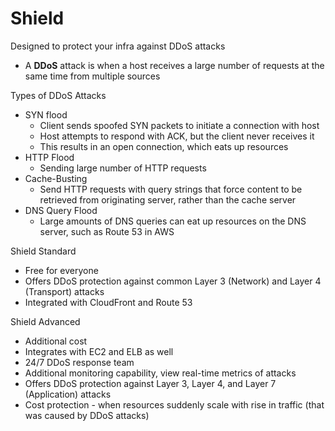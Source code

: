 # Shield

Designed to protect your infra against DDoS attacks
- A **DDoS** attack is when a host receives a large number of requests at the same time from multiple sources

Types of DDoS Attacks
- SYN flood
	- Client sends spoofed SYN packets to initiate a connection with host
	- Host attempts to respond with ACK, but the client never receives it
	- This results in an open connection, which eats up resources
- HTTP Flood
	- Sending large number of HTTP requests
- Cache-Busting
	- Send HTTP requests with query strings that force content to be retrieved from originating server, rather than the cache server
- DNS Query Flood
	- Large amounts of DNS queries can eat up resources on the DNS server, such as Route 53 in AWS

Shield Standard
- Free for everyone
- Offers DDoS protection against common Layer 3 (Network) and Layer 4 (Transport) attacks
- Integrated with CloudFront and Route 53

Shield Advanced
- Additional cost
- Integrates with EC2 and ELB as well
- 24/7 DDoS response team
- Additional monitoring capability, view real-time metrics of attacks
- Offers DDoS protection against Layer 3, Layer 4, and Layer 7 (Application) attacks
- Cost protection - when resources suddenly scale with rise in traffic (that was caused by DDoS attacks)

